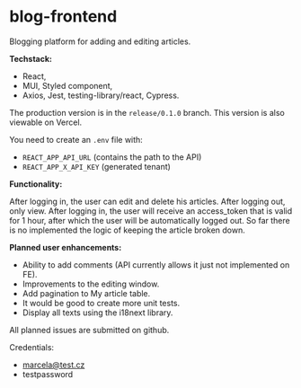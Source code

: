 # blog-frontend

Blogging platform for adding and editing articles.

**Techstack:**

- React,
- MUI, Styled component,
- Axios, Jest, testing-library/react, Cypress.

The production version is in the `release/0.1.0` branch. This version is also viewable on Vercel.

You need to create an `.env` file with:
- `REACT_APP_API_URL` (contains the path to the API)
- `REACT_APP_X_API_KEY` (generated tenant)

**Functionality:**

After logging in, the user can edit and delete his articles. After logging out, only view. 
After logging in, the user will receive an access_token that is valid for 1 hour, after which the user will be automatically logged out. So far there is no implemented the logic of keeping the article broken down.

**Planned user enhancements:**

- Ability to add comments (API currently allows it just not implemented on FE).
- Improvements to the editing window.
- Add pagination to My article table.
- It would be good to create more unit tests.
- Display all texts using the i18next library.

All planned issues are submitted on github.

Credentials:

- marcela@test.cz
- testpassword
